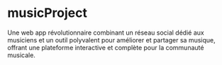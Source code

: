 # musicProject
Une web app révolutionnaire combinant un réseau social dédié aux musiciens et un outil polyvalent pour améliorer et partager sa musique, offrant une plateforme interactive et complète pour la communauté musicale.
